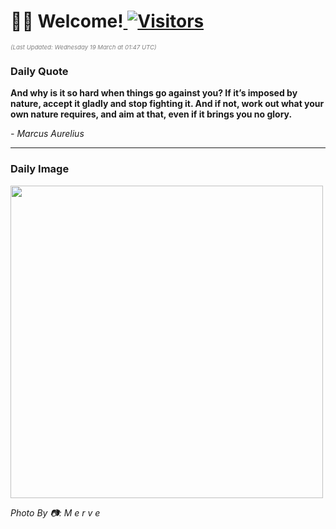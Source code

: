 <h1>👋🏽 Welcome!<a href="https://github.com/OmitNomis/"> <img src="https://visitor-badge.laobi.icu/badge?page_id=OmitNomis" alt="Visitors"></a></h1>

<i><p style="font-size: 0.6rem; color:gray">(Last Updated: Wednesday 19 March at 01:47 UTC)</p></i>

<h3> Daily Quote </h3>
<b><p>And why is it so hard when things go against you? If it’s imposed by nature, accept it gladly and stop fighting it. And if not, work out what your own nature requires, and aim at that, even if it brings you no glory.</p></b>
<i><caption style="font-size: 0.8rem; color:gray;">- Marcus Aurelius</caption></i>


<hr>

<h3>Daily Image</h3>
<a href="https://images.pexels.com/photos/31208489/pexels-photo-31208489.jpeg" target="_blank"><img style="height:500px;" src="https://images.pexels.com/photos/31208489/pexels-photo-31208489.jpeg"/></a>

<i><caption style="font-size: 0.8rem; color:gray;"> Photo By 📷: M e r v e</caption></i>
